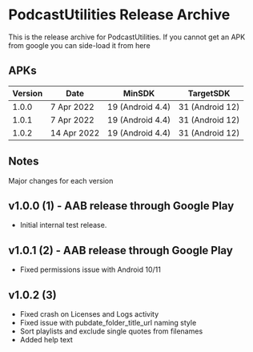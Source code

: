 # PodcastUtilities Release Archive
This is the release archive for PodcastUtilities. If you cannot get an APK from google you can side-load it from here

## APKs

| Version | Date        | MinSDK           | TargetSDK
| ------- | ----------- | ---------------- | ---------------
| 1.0.0   | 7 Apr 2022  | 19 (Android 4.4) | 31 (Android 12)
| 1.0.1   | 7 Apr 2022  | 19 (Android 4.4) | 31 (Android 12)
| 1.0.2   | 14 Apr 2022 | 19 (Android 4.4) | 31 (Android 12)

## Notes

Major changes for each version

## v1.0.0 (1) - AAB release through Google Play
- Initial internal test release.

## v1.0.1 (2) - AAB release through Google Play
- Fixed permissions issue with Android 10/11

## v1.0.2 (3)
- Fixed crash on Licenses and Logs activity
- Fixed issue with pubdate_folder_title_url naming style
- Sort playlists and exclude single quotes from filenames
- Added help text

